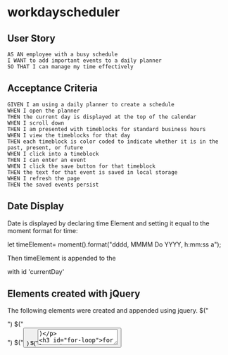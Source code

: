 # workdayscheduler
## User Story

```
AS AN employee with a busy schedule
I WANT to add important events to a daily planner
SO THAT I can manage my time effectively
```

## Acceptance Criteria

```
GIVEN I am using a daily planner to create a schedule
WHEN I open the planner
THEN the current day is displayed at the top of the calendar
WHEN I scroll down
THEN I am presented with timeblocks for standard business hours
WHEN I view the timeblocks for that day
THEN each timeblock is color coded to indicate whether it is in the past, present, or future
WHEN I click into a timeblock
THEN I can enter an event
WHEN I click the save button for that timeblock
THEN the text for that event is saved in local storage
WHEN I refresh the page
THEN the saved events persist
```

## Date Display

Date is displayed by declaring time Element and setting it equal to the moment format for time: 

let timeElement= moment().format("dddd, MMMM Do YYYY, h:mm:ss a");

Then timeElement is appended to the <p> with id 'currentDay'

## Elements created with jQuery 
The following elements were created and appended using jquery.
$("<div>")
$("<section>")
$("<button>)
$("<textarea>)

### for loop 

### local storage